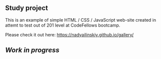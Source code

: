 
## Study project
This is an example of simple HTML / CSS / JavaScript web-site created in attemt to test out of 201 level at CodeFellows bootcamp.

Please check it out here: https://nadyailinskiy.github.io/gallery/ 

## ***Work in progress*** 
